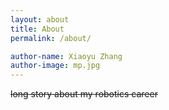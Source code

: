 ```yaml
---
layout: about
title: About
permalink: /about/

author-name: Xiaoyu Zhang
author-image: mp.jpg
---
```



~~long story about my robotics career~~


